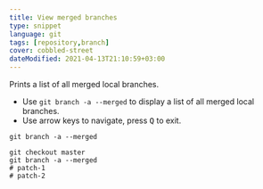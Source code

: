 ```yaml
---
title: View merged branches
type: snippet
language: git
tags: [repository,branch]
cover: cobbled-street
dateModified: 2021-04-13T21:10:59+03:00
---
```


Prints a list of all merged local branches.

- Use `git branch -a --merged` to display a list of all merged local branches.
- Use arrow keys to navigate, press <kbd>Q</kbd> to exit.

```shell
git branch -a --merged
```

```shell
git checkout master
git branch -a --merged
# patch-1
# patch-2
```

